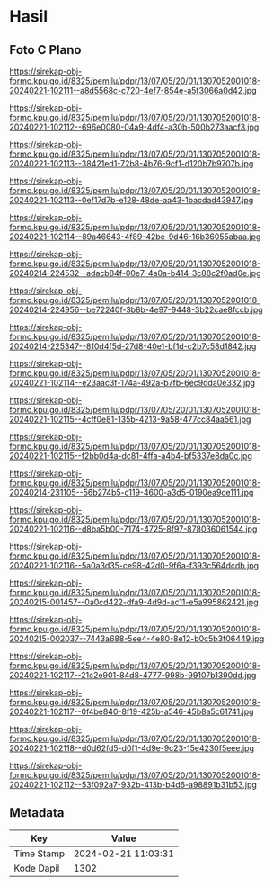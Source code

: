 # Hasil

## Foto C Plano

https://sirekap-obj-formc.kpu.go.id/8325/pemilu/pdpr/13/07/05/20/01/1307052001018-20240221-102111--a8d5568c-c720-4ef7-854e-a5f3066a0d42.jpg

https://sirekap-obj-formc.kpu.go.id/8325/pemilu/pdpr/13/07/05/20/01/1307052001018-20240221-102112--696e0080-04a9-4df4-a30b-500b273aacf3.jpg

https://sirekap-obj-formc.kpu.go.id/8325/pemilu/pdpr/13/07/05/20/01/1307052001018-20240221-102113--38421ed1-72b8-4b76-9cf1-d120b7b9707b.jpg

https://sirekap-obj-formc.kpu.go.id/8325/pemilu/pdpr/13/07/05/20/01/1307052001018-20240221-102113--0ef17d7b-e128-48de-aa43-1bacdad43947.jpg

https://sirekap-obj-formc.kpu.go.id/8325/pemilu/pdpr/13/07/05/20/01/1307052001018-20240221-102114--89a46643-4f89-42be-9d46-16b36055abaa.jpg

https://sirekap-obj-formc.kpu.go.id/8325/pemilu/pdpr/13/07/05/20/01/1307052001018-20240214-224532--adacb84f-00e7-4a0a-b414-3c88c2f0ad0e.jpg

https://sirekap-obj-formc.kpu.go.id/8325/pemilu/pdpr/13/07/05/20/01/1307052001018-20240214-224956--be72240f-3b8b-4e97-9448-3b22cae8fccb.jpg

https://sirekap-obj-formc.kpu.go.id/8325/pemilu/pdpr/13/07/05/20/01/1307052001018-20240214-225347--810d4f5d-27d8-40e1-bf1d-c2b7c58d1842.jpg

https://sirekap-obj-formc.kpu.go.id/8325/pemilu/pdpr/13/07/05/20/01/1307052001018-20240221-102114--e23aac3f-174a-492a-b7fb-6ec9dda0e332.jpg

https://sirekap-obj-formc.kpu.go.id/8325/pemilu/pdpr/13/07/05/20/01/1307052001018-20240221-102115--4cff0e81-135b-4213-9a58-477cc84aa561.jpg

https://sirekap-obj-formc.kpu.go.id/8325/pemilu/pdpr/13/07/05/20/01/1307052001018-20240221-102115--f2bb0d4a-dc81-4ffa-a4b4-bf5337e8da0c.jpg

https://sirekap-obj-formc.kpu.go.id/8325/pemilu/pdpr/13/07/05/20/01/1307052001018-20240214-231105--56b274b5-c119-4600-a3d5-0190ea9ce111.jpg

https://sirekap-obj-formc.kpu.go.id/8325/pemilu/pdpr/13/07/05/20/01/1307052001018-20240221-102116--d8ba5b00-7174-4725-8f97-878036061544.jpg

https://sirekap-obj-formc.kpu.go.id/8325/pemilu/pdpr/13/07/05/20/01/1307052001018-20240221-102116--5a0a3d35-ce98-42d0-9f6a-f393c564dcdb.jpg

https://sirekap-obj-formc.kpu.go.id/8325/pemilu/pdpr/13/07/05/20/01/1307052001018-20240215-001457--0a0cd422-dfa9-4d9d-ac11-e5a995862421.jpg

https://sirekap-obj-formc.kpu.go.id/8325/pemilu/pdpr/13/07/05/20/01/1307052001018-20240215-002037--7443a688-5ee4-4e80-8e12-b0c5b3f06449.jpg

https://sirekap-obj-formc.kpu.go.id/8325/pemilu/pdpr/13/07/05/20/01/1307052001018-20240221-102117--21c2e901-84d8-4777-998b-99107b1390dd.jpg

https://sirekap-obj-formc.kpu.go.id/8325/pemilu/pdpr/13/07/05/20/01/1307052001018-20240221-102117--0f4be840-8f19-425b-a546-45b8a5c61741.jpg

https://sirekap-obj-formc.kpu.go.id/8325/pemilu/pdpr/13/07/05/20/01/1307052001018-20240221-102118--d0d62fd5-d0f1-4d9e-9c23-15e4230f5eee.jpg

https://sirekap-obj-formc.kpu.go.id/8325/pemilu/pdpr/13/07/05/20/01/1307052001018-20240221-102112--53f092a7-932b-413b-b4d6-a98891b31b53.jpg


## Metadata

| Key        | Value               |
| ---------- | ------------------- |
| Time Stamp | 2024-02-21 11:03:31 |
| Kode Dapil | 1302                |




